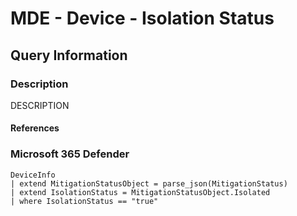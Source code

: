 # MDE - Device - Isolation Status

## Query Information


### Description

DESCRIPTION


#### References



### Microsoft 365 Defender




```kql
DeviceInfo
| extend MitigationStatusObject = parse_json(MitigationStatus)
| extend IsolationStatus = MitigationStatusObject.Isolated
| where IsolationStatus == "true"
```

